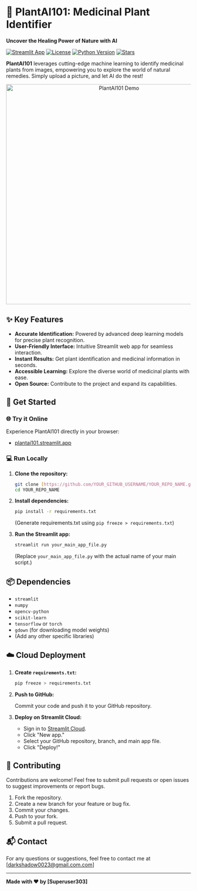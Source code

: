 # 🌿 PlantAI101: Medicinal Plant Identifier

**Uncover the Healing Power of Nature with AI**

[![Streamlit App](https://img.shields.io/badge/Live%20Demo-PlantAI101-brightgreen)](https://plantai101.streamlit.app/)
[![License](https://img.shields.io/badge/License-MIT-blue.svg)](LICENSE)
[![Python Version](https://img.shields.io/badge/Python-3.8+-blueviolet.svg)](https://www.python.org/downloads/)
[![Stars](https://img.shields.io/github/stars/YOUR_GITHUB_USERNAME/YOUR_REPO_NAME?style=social)](https://github.com/YOUR_GITHUB_USERNAME/YOUR_REPO_NAME/stargazers)

**PlantAI101** leverages cutting-edge machine learning to identify medicinal plants from images, empowering you to explore the world of natural remedies. Simply upload a picture, and let AI do the rest!

<p align="center">
  <img src="YOUR_IMAGE_OR_GIF_SHOWCASING_APP.gif" alt="PlantAI101 Demo" width="600">
</p>

## ✨ Key Features

* **Accurate Identification:** Powered by advanced deep learning models for precise plant recognition.
* **User-Friendly Interface:** Intuitive Streamlit web app for seamless interaction.
* **Instant Results:** Get plant identification and medicinal information in seconds.
* **Accessible Learning:** Explore the diverse world of medicinal plants with ease.
* **Open Source:** Contribute to the project and expand its capabilities.

## 🚀 Get Started

### 🌐 Try it Online

Experience PlantAI101 directly in your browser:

* [plantai101.streamlit.app](https://plantai101.streamlit.app/)

### 💻 Run Locally

1.  **Clone the repository:**

    ```bash
    git clone [https://github.com/YOUR_GITHUB_USERNAME/YOUR_REPO_NAME.git](https://www.google.com/search?q=https://github.com/YOUR_GITHUB_USERNAME/YOUR_REPO_NAME.git)
    cd YOUR_REPO_NAME
    ```

2.  **Install dependencies:**

    ```bash
    pip install -r requirements.txt
    ```
    (Generate requirements.txt using `pip freeze > requirements.txt`)

3.  **Run the Streamlit app:**

    ```bash
    streamlit run your_main_app_file.py
    ```

    (Replace `your_main_app_file.py` with the actual name of your main script.)

## 📦 Dependencies

* `streamlit`
* `numpy`
* `opencv-python`
* `scikit-learn`
* `tensorflow` or `torch`
* `gdown` (for downloading model weights)
* (Add any other specific libraries)

## ☁️ Cloud Deployment

1.  **Create `requirements.txt`:**

    ```bash
    pip freeze > requirements.txt
    ```

2.  **Push to GitHub:**

    Commit your code and push it to your GitHub repository.

3.  **Deploy on Streamlit Cloud:**

    * Sign in to [Streamlit Cloud](https://streamlit.io/cloud).
    * Click "New app."
    * Select your GitHub repository, branch, and main app file.
    * Click "Deploy!"

## 🤝 Contributing

Contributions are welcome! Feel free to submit pull requests or open issues to suggest improvements or report bugs.

1.  Fork the repository.
2.  Create a new branch for your feature or bug fix.
3.  Commit your changes.
4.  Push to your fork.
5.  Submit a pull request.

## 📬 Contact

For any questions or suggestions, feel free to contact me at [darkshadow0023@gmail.com.com]

---

**Made with ❤️ by [Superuser303]**
